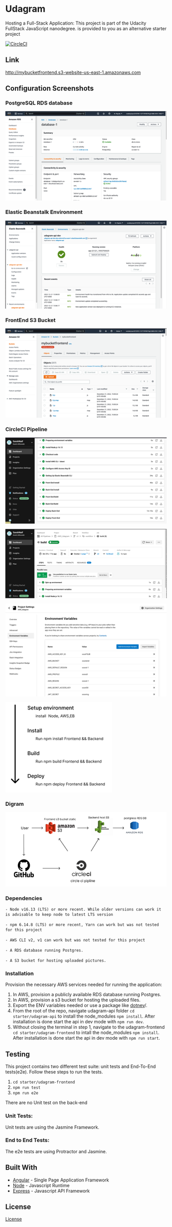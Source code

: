 


# Udagram
Hosting a Full-Stack Application: 
This project is part of the Udacity FullStack JavaScript nanodegree. is provided to you as an alternative starter project 

[![CircleCI](https://circleci.com/gh/SarahNaif/AWS_Udagram.svg?style=shield&circle-token=3a60df13122e7128fbfa3bc502651a3ab150bee1)](<LINK>)

## Link 
http://mybucketfrontend.s3-website-us-east-1.amazonaws.com

## Configuration Screenshots


### PostgreSQL RDS database

![PostgreSQL RDS database](./documentation/images/DB-RDS.png)


### Elastic Beanstalk Environment

![Elastic Beanstalk Environment](./documentation/images/EB-health.png)

### FrontEnd S3 Bucket

![FrontEnd S3 Bucket](./documentation/images/S3-bucket.png)

### CircleCI Pipeline

![CircleCI Pipeline](./documentation/images/pipeline-1.png)

![CircleCI Pipeline](./documentation/images/Pipeline.png)

![CircleCI Pipeline](./documentation/images/pipeline-ENV.png)

![CircleCI Pipeline](./documentation/images/pipeline-structure.png)

### Digram

![Digram](./documentation/images/digram.png)




### Dependencies

```
- Node v16.13 (LTS) or more recent. While older versions can work it is advisable to keep node to latest LTS version

- npm 6.14.8 (LTS) or more recent, Yarn can work but was not tested for this project

- AWS CLI v2, v1 can work but was not tested for this project

- A RDS database running Postgres.

- A S3 bucket for hosting uploaded pictures.

```

### Installation

Provision the necessary AWS services needed for running the application:

1. In AWS, provision a publicly available RDS database running Postgres. <Place holder for link to classroom article>
1. In AWS, provision a s3 bucket for hosting the uploaded files. <Place holder for tlink to classroom article>
1. Export the ENV variables needed or use a package like [dotnev](https://www.npmjs.com/package/dotenv)/.
1. From the root of the repo, navigate udagram-api folder `cd starter/udagram-api` to install the node_modules `npm install`. After installation is done start the api in dev mode with `npm run dev`.
1. Without closing the terminal in step 1, navigate to the udagram-frontend `cd starter/udagram-frontend` to intall the node_modules `npm install`. After installation is done start the api in dev mode with `npm run start`.

## Testing

This project contains two different test suite: unit tests and End-To-End tests(e2e). Follow these steps to run the tests.

1. `cd starter/udagram-frontend`
1. `npm run test`
1. `npm run e2e`

There are no Unit test on the back-end

### Unit Tests:

Unit tests are using the Jasmine Framework.

### End to End Tests:

The e2e tests are using Protractor and Jasmine.

## Built With

- [Angular](https://angular.io/) - Single Page Application Framework
- [Node](https://nodejs.org) - Javascript Runtime
- [Express](https://expressjs.com/) - Javascript API Framework

## License

[License](LICENSE.txt)
